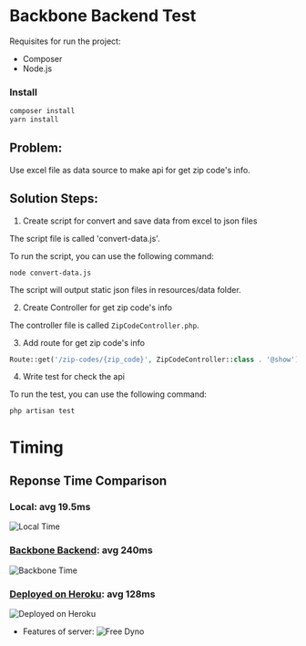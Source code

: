 # Backbone Backend Test

Requisites for run the project:

-   Composer
-   Node.js

### Install

```bash
composer install
yarn install
```

## Problem:

Use excel file as data source to make api for get zip code's info.

## Solution Steps:

1. Create script for convert and save data from excel to json files

The script file is called 'convert-data.js'.

To run the script, you can use the following command:

```
node convert-data.js
```

The script will output static json files in resources/data folder.

2. Create Controller for get zip code's info

The controller file is called `ZipCodeController.php`.

3. Add route for get zip code's info

```php
Route::get('/zip-codes/{zip_code}', ZipCodeController::class . '@show');
```

4. Write test for check the api

To run the test, you can use the following command:

```
php artisan test
```

# Timing

## Reponse Time Comparison

### Local: avg 19.5ms

![Local Time](https://user-images.githubusercontent.com/9358510/178659781-b1098a31-d388-4aa4-9dc2-81e47ad5d9f7.png)

### [Backbone Backend](https://jobs.backbonesystems.io/api/zip-codes/01210): avg 240ms

![Backbone Time](https://user-images.githubusercontent.com/9358510/178661133-f69197bb-e3f9-4305-b436-7e89957e9245.png)

### [Deployed on Heroku](https://backbone-reto.herokuapp.com/api/zip-codes/01210): avg 128ms

![Deployed on Heroku](https://user-images.githubusercontent.com/9358510/178660388-18b7ede1-c637-45c9-a0b6-b6abd209cef6.png)

-   Features of server:
    ![Free Dyno](https://user-images.githubusercontent.com/9358510/178660759-84939690-b104-43db-b563-2610521d4140.png)
